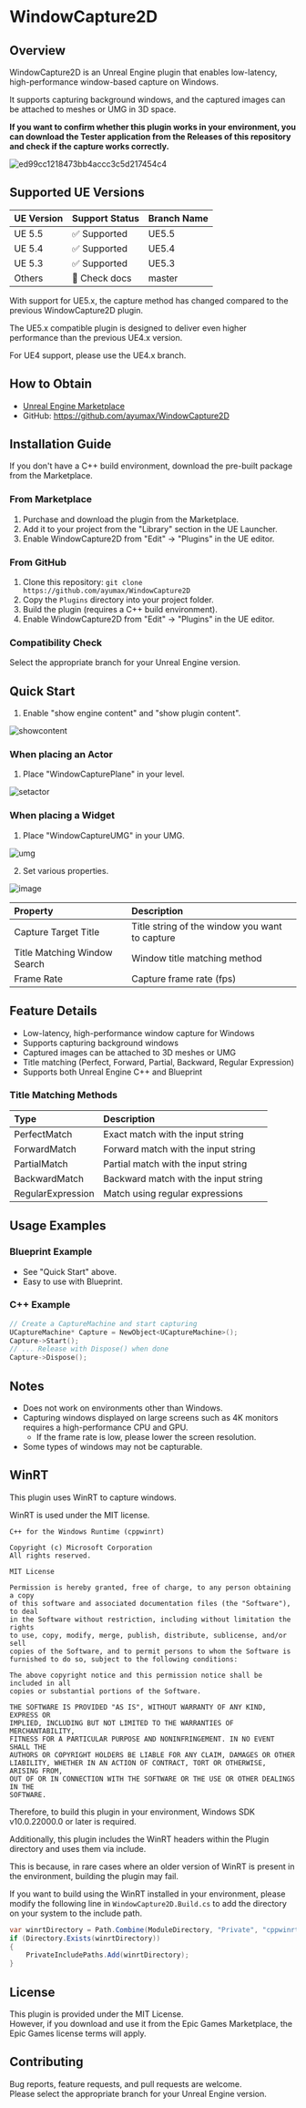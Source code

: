 # WindowCapture2D

## Overview
WindowCapture2D is an Unreal Engine plugin that enables low-latency, high-performance window-based capture on Windows.

It supports capturing background windows, and the captured images can be attached to meshes or UMG in 3D space.

**If you want to confirm whether this plugin works in your environment, you can download the Tester application from the Releases of this repository and check if the capture works correctly.**

![ed99cc1218473bb4accc3c5d217454c4](https://user-images.githubusercontent.com/8191970/59857826-b31e1400-93b4-11e9-80df-13e39a0e1ec6.gif)

## Supported UE Versions
| UE Version | Support Status | Branch Name |
|------------|---------------|-------------|
| UE 5.5     | ✅ Supported  | UE5.5       |
| UE 5.4     | ✅ Supported  | UE5.4       |
| UE 5.3     | ✅ Supported  | UE5.3       |
| Others     | 🔄 Check docs | master      |

With support for UE5.x, the capture method has changed compared to the previous WindowCapture2D plugin.

The UE5.x compatible plugin is designed to deliver even higher performance than the previous UE4.x version.

For UE4 support, please use the UE4.x branch.

## How to Obtain
- [Unreal Engine Marketplace](https://www.fab.com/ja/listings/96541798-870b-40a5-b5ec-b3981e88272f)
- GitHub: https://github.com/ayumax/WindowCapture2D

## Installation Guide

If you don't have a C++ build environment, download the pre-built package from the Marketplace.

### From Marketplace
1. Purchase and download the plugin from the Marketplace.
2. Add it to your project from the "Library" section in the UE Launcher.
3. Enable WindowCapture2D from "Edit" → "Plugins" in the UE editor.

### From GitHub
1. Clone this repository: `git clone https://github.com/ayumax/WindowCapture2D`
2. Copy the `Plugins` directory into your project folder.
3. Build the plugin (requires a C++ build environment).
4. Enable WindowCapture2D from "Edit" → "Plugins" in the UE editor.

### Compatibility Check
Select the appropriate branch for your Unreal Engine version.

## Quick Start

1. Enable "show engine content" and "show plugin content".

![showcontent](https://user-images.githubusercontent.com/8191970/60973786-dc9edf80-a363-11e9-8eb4-c01deb0135c5.png)

### When placing an Actor
1. Place "WindowCapturePlane" in your level.

![setactor](https://user-images.githubusercontent.com/8191970/60768239-afe98e80-a0fd-11e9-989f-445cf6779517.png)

### When placing a Widget
1. Place "WindowCaptureUMG" in your UMG.

![umg](https://user-images.githubusercontent.com/8191970/60768308-ffc85580-a0fd-11e9-8e2f-7d99cc2893c5.png)

2. Set various properties.

![image](https://user-images.githubusercontent.com/8191970/59692049-18400100-921f-11e9-9e09-c945c744c05c.png)

| Property                   | Description                                      |
|:---------------------------|:-------------------------------------------------|
| Capture Target Title       | Title string of the window you want to capture   |
| Title Matching Window Search | Window title matching method                    |
| Frame Rate                 | Capture frame rate (fps)                         |

## Feature Details

- Low-latency, high-performance window capture for Windows
- Supports capturing background windows
- Captured images can be attached to 3D meshes or UMG
- Title matching (Perfect, Forward, Partial, Backward, Regular Expression)
- Supports both Unreal Engine C++ and Blueprint

### Title Matching Methods

| Type              | Description                                  |
|:------------------|:---------------------------------------------|
| PerfectMatch      | Exact match with the input string             |
| ForwardMatch      | Forward match with the input string           |
| PartialMatch      | Partial match with the input string           |
| BackwardMatch     | Backward match with the input string          |
| RegularExpression | Match using regular expressions               |

## Usage Examples

### Blueprint Example
- See "Quick Start" above.
- Easy to use with Blueprint.

### C++ Example
```cpp
// Create a CaptureMachine and start capturing
UCaptureMachine* Capture = NewObject<UCaptureMachine>();
Capture->Start();
// ... Release with Dispose() when done
Capture->Dispose();
```

## Notes
- Does not work on environments other than Windows.
- Capturing windows displayed on large screens such as 4K monitors requires a high-performance CPU and GPU.
  - If the frame rate is low, please lower the screen resolution.
- Some types of windows may not be capturable.

## WinRT
This plugin uses WinRT to capture windows.

WinRT is used under the MIT license.

```
C++ for the Windows Runtime (cppwinrt)

Copyright (c) Microsoft Corporation
All rights reserved. 

MIT License

Permission is hereby granted, free of charge, to any person obtaining a copy
of this software and associated documentation files (the "Software"), to deal
in the Software without restriction, including without limitation the rights
to use, copy, modify, merge, publish, distribute, sublicense, and/or sell
copies of the Software, and to permit persons to whom the Software is
furnished to do so, subject to the following conditions:

The above copyright notice and this permission notice shall be included in all
copies or substantial portions of the Software.

THE SOFTWARE IS PROVIDED "AS IS", WITHOUT WARRANTY OF ANY KIND, EXPRESS OR
IMPLIED, INCLUDING BUT NOT LIMITED TO THE WARRANTIES OF MERCHANTABILITY,
FITNESS FOR A PARTICULAR PURPOSE AND NONINFRINGEMENT. IN NO EVENT SHALL THE
AUTHORS OR COPYRIGHT HOLDERS BE LIABLE FOR ANY CLAIM, DAMAGES OR OTHER
LIABILITY, WHETHER IN AN ACTION OF CONTRACT, TORT OR OTHERWISE, ARISING FROM,
OUT OF OR IN CONNECTION WITH THE SOFTWARE OR THE USE OR OTHER DEALINGS IN THE
SOFTWARE.

```

Therefore, to build this plugin in your environment, Windows SDK v10.0.22000.0 or later is required.

Additionally, this plugin includes the WinRT headers within the Plugin directory and uses them via include.

This is because, in rare cases where an older version of WinRT is present in the environment, building the plugin may fail.

If you want to build using the WinRT installed in your environment, please modify the following line in `WindowCapture2D.Build.cs` to add the directory on your system to the include path.

```csharp
var winrtDirectory = Path.Combine(ModuleDirectory, "Private", "cppwinrt");
if (Directory.Exists(winrtDirectory))
{
    PrivateIncludePaths.Add(winrtDirectory);
}
```

## License
This plugin is provided under the MIT License.  
However, if you download and use it from the Epic Games Marketplace, the Epic Games license terms will apply.

## Contributing
Bug reports, feature requests, and pull requests are welcome.  
Please select the appropriate branch for your Unreal Engine version.